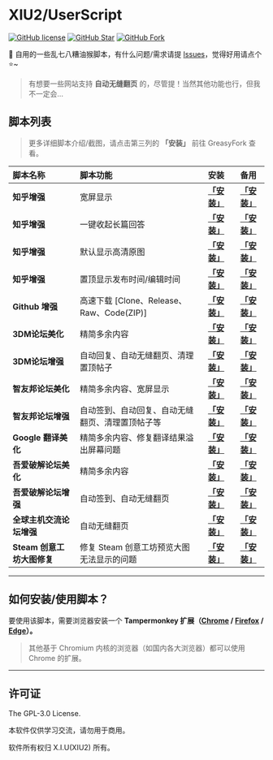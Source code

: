 # XIU2/UserScript

[![GitHub license](https://img.shields.io/github/license/XIU2/UserScript.svg?style=flat-square&color=4285dd)](https://github.com/XIU2/UserScript/blob/master/LICENSE)
[![GitHub Star](https://img.shields.io/github/stars/XIU2/UserScript.svg?style=flat-square&label=Star&color=4285dd)](https://github.com/XIU2/UserScript/stargazers)
[![GitHub Fork](https://img.shields.io/github/forks/XIU2/UserScript.svg?style=flat-square&label=Fork&color=4285dd)](https://github.com/XIU2/UserScript/network/members)

🔨 自用的一些乱七八糟油猴脚本，有什么问题/需求请提 [Issues](https://github.com/XIU2/UserScript/issues/new/choose)，觉得好用请点个⭐~

>有想要一些网站支持 **自动无缝翻页** 的，尽管提！当然其他功能也行，但我不一定会...  

## 脚本列表

> 更多详细脚本介绍/截图，请点击第三列的 **「安装」** 前往 GreasyFork 查看。  

| 脚本名称 | 脚本功能 | 安装 | 备用 |
| :---- | :---- | :----: | :----: |
| **知乎增强** | 宽屏显示 | **[「安装」](https://greasyfork.org/scripts/412212)** | **[「安装」](https://cdn.jsdelivr.net/gh/XIU2/UserScript@master/ZhihuEnhanced-Widescreen.user.js)** |
| **知乎增强** | 一键收起长篇回答 | **[「安装」](https://greasyfork.org/scripts/412205)** | **[「安装」](https://cdn.jsdelivr.net/gh/XIU2/UserScript@master/ZhihuEnhanced-CollapsedAnswer.user.js)** |
| **知乎增强** | 默认显示高清原图 | **[「安装」](https://greasyfork.org/scripts/412217)** | **[「安装」](https://cdn.jsdelivr.net/gh/XIU2/UserScript@master/ZhihuEnhanced-HD-Pictures.user.js)** |
| **知乎增强** | 置顶显示发布时间/编辑时间 | **[「安装」](https://greasyfork.org/scripts/412216)** | **[「安装」](https://cdn.jsdelivr.net/gh/XIU2/UserScript@master/ZhihuEnhanced-Time.user.js)** |
|  **Github 增强** | 高速下载 \[Clone、Release、Raw、Code(ZIP)\] | **[「安装」](https://greasyfork.org/scripts/412245)** | **[「安装」](https://cdn.jsdelivr.net/gh/XIU2/UserScript@master/GithubEnhanced-High-Speed-Download.user.js)** |
| **3DM论坛美化** | 精简多余内容 | **[「安装」](https://greasyfork.org/scripts/413593)** | **[「安装」](https://cdn.jsdelivr.net/gh/XIU2/UserScript@master/3dm-Beautification.user.js)** |
| **3DM论坛增强** | 自动回复、自动无缝翻页、清理置顶帖子 | **[「安装」](https://greasyfork.org/scripts/412890)** | **[「安装」](https://cdn.jsdelivr.net/gh/XIU2/UserScript@master/3dm-Enhanced.user.js)** |
| **智友邦论坛美化** | 精简多余内容、宽屏显示 | **[「安装」](https://greasyfork.org/scripts/412361)** | **[「安装」](https://cdn.jsdelivr.net/gh/XIU2/UserScript@master/Zhiyoo-Beautification.user.js)** |
| **智友邦论坛增强** | 自动签到、自动回复、自动无缝翻页、清理置顶帖子等 | **[「安装」](https://greasyfork.org/scripts/412362)** | **[「安装」](https://cdn.jsdelivr.net/gh/XIU2/UserScript@master/Zhiyoo-Enhanced.user.js)** |
|  **Google 翻译美化** | 精简多余内容、修复翻译结果溢出屏幕问题 | **[「安装」](https://greasyfork.org/scripts/413721)** | **[「安装」](https://cdn.jsdelivr.net/gh/XIU2/UserScript@master/GoogleTranslate-Beautification.user.js)** |
| **吾爱破解论坛美化** | 精简多余内容 | **[「安装」](https://greasyfork.org/scripts/412681)** | **[「安装」](https://cdn.jsdelivr.net/gh/XIU2/UserScript@master/52pojie-Beautification.user.js)** |
| **吾爱破解论坛增强** | 自动签到、自动无缝翻页 | **[「安装」](https://greasyfork.org/scripts/412680)** | **[「安装」](https://cdn.jsdelivr.net/gh/XIU2/UserScript@master/52pojie-Enhanced.user.js)** |
| **全球主机交流论坛增强** | 自动无缝翻页 | **[「安装」](https://greasyfork.org/scripts/414005)** | **[「安装」](https://cdn.jsdelivr.net/gh/XIU2/UserScript@master/Hostloc-Enhanced.user.js)** |
| **Steam 创意工坊大图修复** | 修复 Steam 创意工坊预览大图无法显示的问题 | **[「安装」](https://greasyfork.org/scripts/397666)** | **[「安装」](https://cdn.jsdelivr.net/gh/XIU2/UserScript@master/SteamWorkshopImageRepair.user.js)** |

****

## 如何安装/使用脚本？

要使用该脚本，需要浏览器安装一个 **Tampermonkey  扩展（[Chrome](https://www.lanzoux.com/b073l8d1e) / [Firefox](https://addons.mozilla.org/firefox/addon/tampermonkey/) / [Edge](https://microsoftedge.microsoft.com/addons/detail/tampermonkey/iikmkjmpaadaobahmlepeloendndfphd?hl=zh-CN)）。**  
 
> 其他基于 Chromium 内核的浏览器（如国内各大浏览器）都可以使用 Chrome 的扩展。  

****

## 许可证

The GPL-3.0 License.

本软件仅供学习交流，请勿用于商用。  

软件所有权归 X.I.U(XIU2) 所有。  